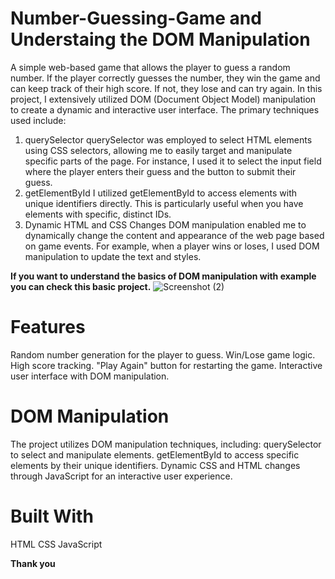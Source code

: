 # Number-Guessing-Game and Understaing the DOM Manipulation
A simple web-based game that allows the player to guess a random number. If the player correctly guesses the number, they win the game and can keep track of their high score. If not, they lose and can try again.
In this project, I extensively utilized DOM (Document Object Model) manipulation to create a dynamic and interactive user interface. The primary techniques used include:

1. querySelector
querySelector was employed to select HTML elements using CSS selectors, allowing me to easily target and manipulate specific parts of the page. For instance, I used it to select the input field where the player enters their guess and the button to submit their guess.
2. getElementById
I utilized getElementById to access elements with unique identifiers directly. This is particularly useful when you have elements with specific, distinct IDs.
3. Dynamic HTML and CSS Changes
DOM manipulation enabled me to dynamically change the content and appearance of the web page based on game events. For example, when a player wins or loses, I used DOM manipulation to update the text and styles.

__If you want to understand the basics of DOM manipulation with example you can check this basic project.__
![Screenshot (2)](https://github.com/zahidkhan6417/Number-Guessing-Game/assets/66198430/6b612bd6-fa4a-4512-911d-c874568052fa)

# Features
Random number generation for the player to guess.
Win/Lose game logic.
High score tracking.
"Play Again" button for restarting the game.
Interactive user interface with DOM manipulation.

# DOM Manipulation
The project utilizes DOM manipulation techniques, including:
querySelector to select and manipulate elements.
getElementById to access specific elements by their unique identifiers.
Dynamic CSS and HTML changes through JavaScript for an interactive user experience.

# Built With
HTML
CSS
JavaScript

__Thank you__
